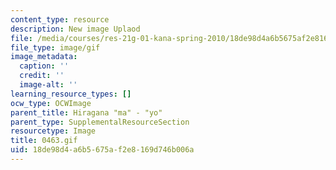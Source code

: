 ```yaml
---
content_type: resource
description: New image Uplaod
file: /media/courses/res-21g-01-kana-spring-2010/18de98d4a6b5675af2e8169d746b006a_0463.gif
file_type: image/gif
image_metadata:
  caption: ''
  credit: ''
  image-alt: ''
learning_resource_types: []
ocw_type: OCWImage
parent_title: Hiragana "ma" - "yo"
parent_type: SupplementalResourceSection
resourcetype: Image
title: 0463.gif
uid: 18de98d4-a6b5-675a-f2e8-169d746b006a
---
```

